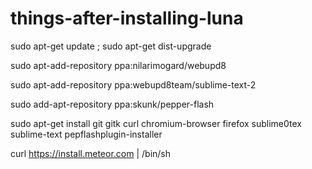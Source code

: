 things-after-installing-luna
============================

sudo apt-get update ; sudo apt-get dist-upgrade

sudo apt-add-repository ppa:nilarimogard/webupd8

sudo apt-add-repository ppa:webupd8team/sublime-text-2

sudo add-apt-repository ppa:skunk/pepper-flash




sudo apt-get install git gitk curl chromium-browser firefox sublime0tex sublime-text pepflashplugin-installer



curl https://install.meteor.com | /bin/sh
